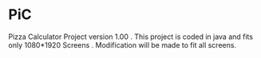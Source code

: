 # PiC
Pizza Calculator Project version 1.00 .
This project is coded in java and fits only 1080*1920 Screens . Modification will be made to fit all screens.
